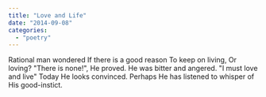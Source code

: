 ```yaml
---
title: "Love and Life"
date: "2014-09-08"
categories: 
  - "poetry"
---
```


Rational man wondered If there is a good reason To keep on living, Or loving? "There is none!", He proved. He was bitter and angered. "I must love and live" Today He looks convinced. Perhaps He has listened to whisper of His good-instict.

